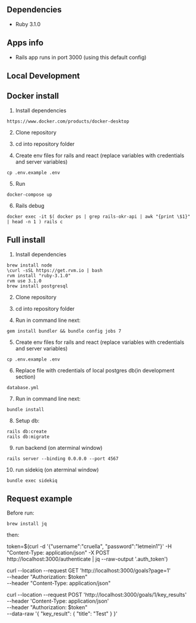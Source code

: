 ## Dependencies

* Ruby 3.1.0

## Apps info
 * Rails app runs in port 3000 (using this default config)

## Local Development
## Docker install

1. Install dependencies
```
https://www.docker.com/products/docker-desktop
```

2. Clone repository
3. cd into repository folder

4. Create env files for rails and react (replace variables with credentials and server variables)
```
cp .env.example .env
```

5. Run
```
docker-compose up
```

6. Rails debug
```
docker exec -it $( docker ps | grep rails-okr-api | awk "{print \$1}" | head -n 1 ) rails c
```

## Full install

1. Install dependencies
```
brew install node
\curl -sSL https://get.rvm.io | bash
rvm install "ruby-3.1.0"
rvm use 3.1.0
brew install postgresql
```

2. Clone repository
3. cd into repository folder

4. Run in command line next:

```
gem install bundler && bundle config jobs 7
```

5. Create env files for rails and react (replace variables with credentials and server variables)
```
cp .env.example .env
```

6. Replace file with credentials of local postgres db(in development section)
```
database.yml
```

7. Run in command line next:
```
bundle install
```

8. Setup db:
```
rails db:create
rails db:migrate
```

9. run backend (on aterminal window)
```
rails server --binding 0.0.0.0 --port 4567
```

10. run sidekiq (on aterminal window)
```
bundle exec sidekiq
``` 
## Request example

Before run:
```
brew install jq
```

then:

token=$(curl -d '{"username":"cruella", "password":"letmein1"}'  -H "Content-Type: application/json" -X POST http://localhost:3000/authenticate | jq --raw-output '.auth_token')


curl --location --request GET 'http://localhost:3000/goals?page=1' \
--header "Authorization: $token" \
--header "Content-Type: application/json"


curl --location --request POST 'http://localhost:3000/goals/1/key_results' \
--header 'Content-Type: application/json' \
--header "Authorization: $token" \
--data-raw '{
    "key_result": {
        "title": "Test"
    }
}'
